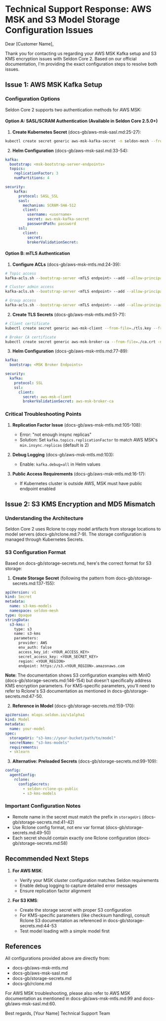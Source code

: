 # Technical Support Response: AWS MSK and S3 Model Storage Configuration Issues

Dear [Customer Name],

Thank you for contacting us regarding your AWS MSK Kafka setup and S3 KMS encryption issues with Seldon Core 2. Based on our official documentation, I'm providing the exact configuration steps to resolve both issues.

## Issue 1: AWS MSK Kafka Setup

### Configuration Options

Seldon Core 2 supports two authentication methods for AWS MSK:

#### Option A: SASL/SCRAM Authentication (Available in Seldon Core 2.5.0+)

1. **Create Kubernetes Secret** (docs-gb/aws-msk-sasl.md:25-27):
```bash
kubectl create secret generic aws-msk-kafka-secret -n seldon-mesh --from-literal password="<MSK SASL Password>"
```

2. **Helm Configuration** (docs-gb/aws-msk-sasl.md:33-54):
```yaml
kafka:
  bootstrap: <msk-bootstrap-server-endpoints>
  topics:
    replicationFactor: 3
    numPartitions: 4

security:
    kafka:
      protocol: SASL_SSL
      sasl:
        mechanism: SCRAM-SHA-512
        client:
          username: <username>
          secret: aws-msk-kafka-secret
          passwordPath: password
      ssl:
        client:
          secret:
          brokerValidationSecret:
```

#### Option B: mTLS Authentication

1. **Configure ACLs** (docs-gb/aws-msk-mtls.md:24-39):
```bash
# Topic access
kafka-acls.sh --bootstrap-server <mTLS endpoint> --add --allow-principal User:CN=myname --operation All --topic '*' --command-config client.properties

# Cluster admin access
kafka-acls.sh --bootstrap-server <mTLS endpoint> --add --allow-principal User:CN=myname --operation All --cluster '*' --command-config client.properties

# Group access
kafka-acls.sh --bootstrap-server <mTLS endpoint> --add --allow-principal User:CN=myname --operation All --group '*' --command-config client.properties
```

2. **Create TLS Secrets** (docs-gb/aws-msk-mtls.md:51-71):
```bash
# Client certificate
kubectl create secret generic aws-msk-client --from-file=./tls.key --from-file=./tls.crt --from-file=./ca.crt -n seldon-mesh

# Broker CA certificate
kubectl create secret generic aws-msk-broker-ca --from-file=./ca.crt -n seldon-mesh
```

3. **Helm Configuration** (docs-gb/aws-msk-mtls.md:77-89):
```yaml
kafka:
  bootstrap: <MSK Broker Endpoints>

security:
  kafka:
    protocol: SSL
    ssl:
      client:
        secret: aws-msk-client
        brokerValidationSecret: aws-msk-broker-ca
```

### Critical Troubleshooting Points

1. **Replication Factor Issue** (docs-gb/aws-msk-mtls.md:105-108):
   - Error: "not enough insync replicas"
   - Solution: Set `kafka.topics.replicationFactor` to match AWS MSK's `min.insync.replicas` (default is 2)

2. **Debug Logging** (docs-gb/aws-msk-mtls.md:103):
   - Enable: `kafka.debug=all` in Helm values

3. **Public Access Requirements** (docs-gb/aws-msk-mtls.md:16-17):
   - If Kubernetes cluster is outside AWS, MSK must have public endpoint enabled

## Issue 2: S3 KMS Encryption and MD5 Mismatch

### Understanding the Architecture

Seldon Core 2 uses Rclone to copy model artifacts from storage locations to model servers (docs-gb/rclone.md:7-9). The storage configuration is managed through Kubernetes Secrets.

### S3 Configuration Format

Based on docs-gb/storage-secrets.md, here's the correct format for S3 storage:

1. **Create Storage Secret** (following the pattern from docs-gb/storage-secrets.md:137-155):
```yaml
apiVersion: v1
kind: Secret
metadata:
  name: s3-kms-models
  namespace: seldon-mesh
type: Opaque
stringData:
  s3-kms: |
    type: s3
    name: s3-kms
    parameters:
      provider: AWS
      env_auth: false
      access_key_id: <YOUR_ACCESS_KEY>
      secret_access_key: <YOUR_SECRET_KEY>
      region: <YOUR_REGION>
      endpoint: https://s3.<YOUR_REGION>.amazonaws.com
```

**Note**: The documentation shows S3 configuration examples with MinIO (docs-gb/storage-secrets.md:146-154) but doesn't specifically address KMS encryption parameters. For KMS-specific parameters, you'll need to refer to Rclone's S3 documentation as mentioned in docs-gb/storage-secrets.md:47-50.

2. **Reference in Model** (docs-gb/storage-secrets.md:159-170):
```yaml
apiVersion: mlops.seldon.io/v1alpha1
kind: Model
metadata:
  name: your-model
spec:
  storageUri: "s3-kms://your-bucket/path/to/model"
  secretName: "s3-kms-models"
  requirements:
  - sklearn
```

3. **Alternative: Preloaded Secrets** (docs-gb/storage-secrets.md:99-109):
```yaml
config:
  agentConfig:
    rclone:
      configSecrets:
        - seldon-rclone-gs-public
        - s3-kms-models
```

### Important Configuration Notes

- Remote name in the secret must match the prefix in `storageUri` (docs-gb/storage-secrets.md:41-42)
- Use Rclone config format, not env var format (docs-gb/storage-secrets.md:49-50)
- Each secret should contain exactly one Rclone configuration (docs-gb/storage-secrets.md:58)

## Recommended Next Steps

1. **For AWS MSK**:
   - Verify your MSK cluster configuration matches Seldon requirements
   - Enable debug logging to capture detailed error messages
   - Ensure replication factor alignment

2. **For S3 KMS**:
   - Create the storage secret with proper S3 configuration
   - For KMS-specific parameters (like checksum handling), consult Rclone S3 documentation as referenced in docs-gb/storage-secrets.md:44-53
   - Test model loading with a simple model first

## References

All configurations provided above are directly from:
- docs-gb/aws-msk-mtls.md
- docs-gb/aws-msk-sasl.md
- docs-gb/storage-secrets.md
- docs-gb/rclone.md

For AWS MSK troubleshooting, please also refer to AWS MSK documentation as mentioned in docs-gb/aws-msk-mtls.md:99 and docs-gb/aws-msk-sasl.md:60.

Best regards,
[Your Name]
Technical Support Team